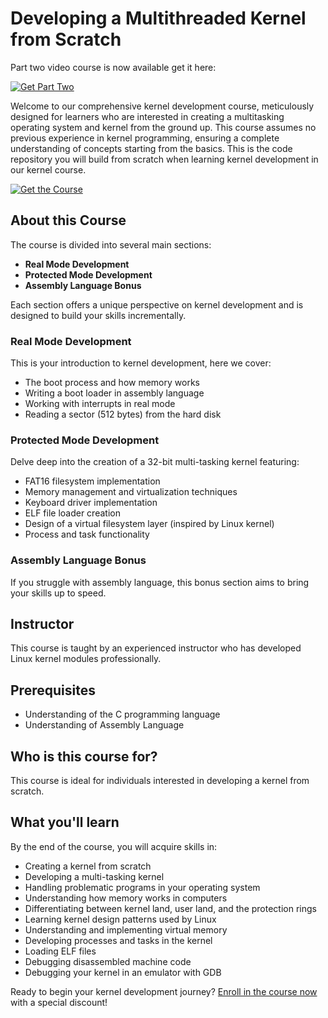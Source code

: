 # Developing a Multithreaded Kernel from Scratch

Part two video course is now available get it here:

[![Get Part Two](https://img.shields.io/badge/Get%20Part%202%20Course-Obtain%20Now-blue?style=for-the-badge&logo=appveyor)](https://dragonzap.com/course/developing-a-multithreaded-kernel-from-scratch-part-two-module-one)

Welcome to our comprehensive kernel development course, meticulously designed for learners who are interested in creating a multitasking operating system and kernel from the ground up. This course assumes no previous experience in kernel programming, ensuring a complete understanding of concepts starting from the basics. This is the code repository you will build from scratch when learning kernel development in our kernel course.

[![Get the Course](https://img.shields.io/badge/Get%20the%20Course-Discount%20Link-blue?style=for-the-badge&logo=appveyor)](https://dragonzap.com/course/developing-a-multithreaded-kernel-from-scratch?coupon=GITHUBKERNELDISCOUNT)

## About this Course

The course is divided into several main sections:

- **Real Mode Development**
- **Protected Mode Development**
- **Assembly Language Bonus**

Each section offers a unique perspective on kernel development and is designed to build your skills incrementally.

### Real Mode Development

This is your introduction to kernel development, here we cover:

- The boot process and how memory works
- Writing a boot loader in assembly language
- Working with interrupts in real mode
- Reading a sector (512 bytes) from the hard disk

### Protected Mode Development

Delve deep into the creation of a 32-bit multi-tasking kernel featuring:

- FAT16 filesystem implementation
- Memory management and virtualization techniques
- Keyboard driver implementation
- ELF file loader creation
- Design of a virtual filesystem layer (inspired by Linux kernel)
- Process and task functionality

### Assembly Language Bonus

If you struggle with assembly language, this bonus section aims to bring your skills up to speed.

## Instructor

This course is taught by an experienced instructor who has developed Linux kernel modules professionally.

## Prerequisites

- Understanding of the C programming language
- Understanding of Assembly Language

## Who is this course for?

This course is ideal for individuals interested in developing a kernel from scratch.

## What you'll learn

By the end of the course, you will acquire skills in:

- Creating a kernel from scratch
- Developing a multi-tasking kernel
- Handling problematic programs in your operating system
- Understanding how memory works in computers
- Differentiating between kernel land, user land, and the protection rings
- Learning kernel design patterns used by Linux
- Understanding and implementing virtual memory
- Developing processes and tasks in the kernel
- Loading ELF files
- Debugging disassembled machine code
- Debugging your kernel in an emulator with GDB

Ready to begin your kernel development journey? [Enroll in the course now](https://dragonzap.com/course/developing-a-multithreaded-kernel-from-scratch?coupon=GITHUBKERNELDISCOUNT) with a special discount!
